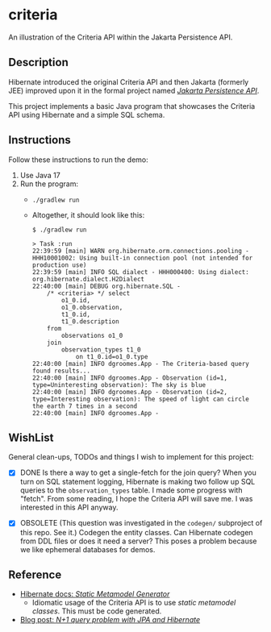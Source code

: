 # criteria

An illustration of the Criteria API within the Jakarta Persistence API.


## Description

Hibernate introduced the original Criteria API and then Jakarta (formerly JEE) improved upon it in the formal project named
[*Jakarta Persistence API*](https://projects.eclipse.org/projects/ee4j.jpa).

This project implements a basic Java program that showcases the Criteria API using Hibernate and a simple SQL schema. 


## Instructions

Follow these instructions to run the demo:

1. Use Java 17
2. Run the program:
   * ```shell
     ./gradlew run
     ```
   * Altogether, it should look like this:
     ```text
     $ ./gradlew run
     
     > Task :run
     22:39:59 [main] WARN org.hibernate.orm.connections.pooling - HHH10001002: Using built-in connection pool (not intended for production use)
     22:39:59 [main] INFO SQL dialect - HHH000400: Using dialect: org.hibernate.dialect.H2Dialect
     22:40:00 [main] DEBUG org.hibernate.SQL - 
         /* <criteria> */ select
             o1_0.id,
             o1_0.observation,
             t1_0.id,
             t1_0.description 
         from
             observations o1_0 
         join
             observation_types t1_0 
                 on t1_0.id=o1_0.type
     22:40:00 [main] INFO dgroomes.App - The Criteria-based query found results...
     22:40:00 [main] INFO dgroomes.App - Observation (id=1, type=Uninteresting observation): The sky is blue
     22:40:00 [main] INFO dgroomes.App - Observation (id=2, type=Interesting observation): The speed of light can circle the earth 7 times in a second
     22:40:00 [main] INFO dgroomes.App -
     ```


## WishList

General clean-ups, TODOs and things I wish to implement for this project:

* [x] DONE Is there a way to get a single-fetch for the join query? When you turn on SQL statement logging, Hibernate is
      making two follow up SQL queries to the `observation_types` table. I made some progress with "fetch". From some
      reading, I hope the Criteria API will save me. I was interested in this API anyway.
* [X] OBSOLETE (This question was investigated in the `codegen/` subproject of this repo. See it.) Codegen the entity classes. Can Hibernate codegen from DDL files or does it need a server? This poses a problem
      because we like ephemeral databases for demos.


## Reference

* [Hibernate docs: *Static Metamodel Generator*](https://docs.jboss.org/hibernate/orm/6.1/userguide/html_single/Hibernate_User_Guide.html#tooling-modelgen)
  * Idiomatic usage of the Criteria API is to use *static metamodel classes*. This must be code generated.
* [Blog post: *N+1 query problem with JPA and Hibernate*](https://vladmihalcea.com/n-plus-1-query-problem/)
